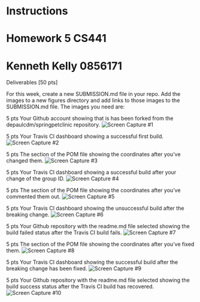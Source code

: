 # Instructions
# Homework 5 CS441
# Kenneth Kelly 0856171

Deliverables [50 pts]

For this week, create a new SUBMISSION.md file in your repo. Add the images to a new figures
directory and add links to those images to the SUBMISSION.md file. The images you need are:

5 pts Your Github account showing that is has been forked from the depaulcdm/springpetclinic
repository.
![Screen Capture #1](images/Image1.JPG)

5 pts Your Travis CI dashboard showing a successful first build.
![Screen Capture #2](images/image2.jpg)

5 pts The section of the POM file showing the coordinates after you’ve changed them.
![Screen Capture #3](images/image3.jpg)

5 pts Your Travis CI dashboard showing a successful build after your change of the group ID.
![Screen Capture #4](images/image4.jpg)

5 pts The section of the POM file showing the coordinates after you’ve commented them out.
![Screen Capture #5](images/image5.jpg)

5 pts Your Travis CI dashboard showing the unsuccessful build after the breaking change.
![Screen Capture #6](images/image6.jpg)

5 pts Your Github repository with the readme.md file selected showing the build failed status after the Travis CI build fails.
![Screen Capture #7](images/image7.jpg)

5 pts The section of the POM file showing the coordinates after you’ve fixed them.
![Screen Capture #8](images/image8.jpg)

5 pts Your Travis CI dashboard showing the successful build after the breaking change has been fixed.
![Screen Capture #9](images/image9.jpg)

5 pts Your Github repository with the readme.md file selected showing the build success status after the Travis CI build has recovered.
![Screen Capture #10](images/image10.jpg)


